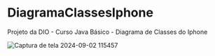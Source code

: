 # DiagramaClassesIphone
Projeto da DIO - Curso Java Básico - Diagrama de Classes do Iphone


![Captura de tela 2024-09-02 115457](https://github.com/user-attachments/assets/de9a7919-e499-4ee9-a123-bb8411e04959)
